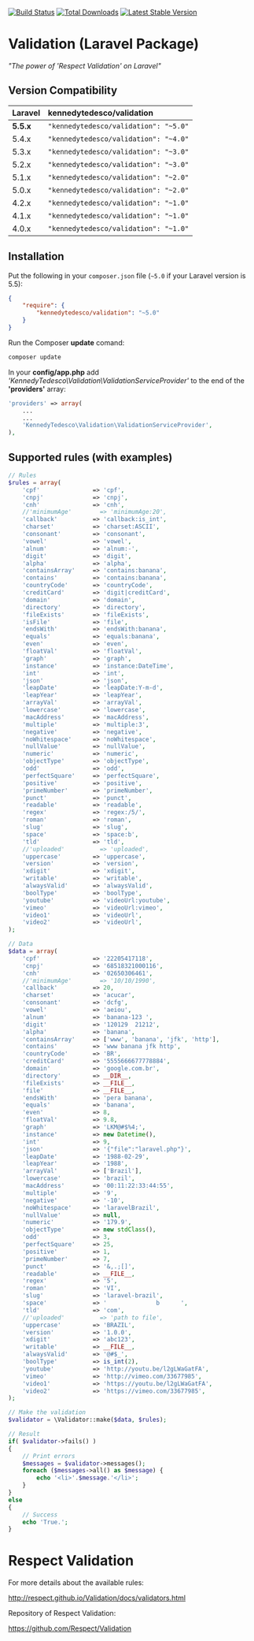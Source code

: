 [![Build Status](https://travis-ci.org/KennedyTedesco/Validation.svg)](https://travis-ci.org/KennedyTedesco/Validation)
[![Total Downloads](https://poser.pugx.org/KennedyTedesco/Validation/downloads.svg)](https://packagist.org/packages/KennedyTedesco/Validation)
[![Latest Stable Version](https://poser.pugx.org/KennedyTedesco/Validation/v/stable.svg)](https://packagist.org/packages/KennedyTedesco/Validation)

Validation (Laravel Package)
==========

*"The power of 'Respect Validation' on Laravel"*

## Version Compatibility

 Laravel  | kennedytedesco/validation
:---------|:----------
 **5.5.x**    | `"kennedytedesco/validation": "~5.0"`
 5.4.x    | `"kennedytedesco/validation": "~4.0"`
 5.3.x    | `"kennedytedesco/validation": "~3.0"`
 5.2.x    | `"kennedytedesco/validation": "~3.0"`
 5.1.x    | `"kennedytedesco/validation": "~2.0"`
 5.0.x    | `"kennedytedesco/validation": "~2.0"`
 4.2.x    | `"kennedytedesco/validation": "~1.0"`
 4.1.x    | `"kennedytedesco/validation": "~1.0"`
 4.0.x    | `"kennedytedesco/validation": "~1.0"`

## Installation

Put the following in your `composer.json` file (`~5.0` if your Laravel version is 5.5):

```json
{
    "require": {
        "kennedytedesco/validation": "~5.0"
    }
}
```

Run the Composer **update** comand:

```php
composer update
```

In your **config/app.php** add *'KennedyTedesco\Validation\ValidationServiceProvider'* to the end of the **'providers'** array:

```php
'providers' => array(
    ...
    ...
    'KennedyTedesco\Validation\ValidationServiceProvider',
),
```

## Supported rules (with examples)

```php
// Rules
$rules = array(
    'cpf'               => 'cpf',
    'cnpj'              => 'cnpj',
    'cnh'               => 'cnh',
    //'minimumAge'        => 'minimumAge:20',
    'callback'          => 'callback:is_int',
    'charset'           => 'charset:ASCII',
    'consonant'         => 'consonant',
    'vowel'             => 'vowel',
    'alnum'             => 'alnum:-',
    'digit'             => 'digit',
    'alpha'             => 'alpha',
    'containsArray'     => 'contains:banana',
    'contains'          => 'contains:banana',
    'countryCode'       => 'countryCode',
    'creditCard'        => 'digit|creditCard',
    'domain'            => 'domain',
    'directory'         => 'directory',
    'fileExists'        => 'fileExists',
    'isFile'            => 'file',
    'endsWith'          => 'endsWith:banana',
    'equals'            => 'equals:banana',
    'even'              => 'even',
    'floatVal'          => 'floatVal',
    'graph'             => 'graph',
    'instance'          => 'instance:DateTime',
    'int'               => 'int',
    'json'              => 'json',
    'leapDate'          => 'leapDate:Y-m-d',
    'leapYear'          => 'leapYear',
    'arrayVal'          => 'arrayVal',
    'lowercase'         => 'lowercase',
    'macAddress'        => 'macAddress',
    'multiple'          => 'multiple:3',
    'negative'          => 'negative',
    'noWhitespace'      => 'noWhitespace',
    'nullValue'         => 'nullValue',
    'numeric'           => 'numeric',
    'objectType'        => 'objectType',
    'odd'               => 'odd',
    'perfectSquare'     => 'perfectSquare',
    'positive'          => 'positive',
    'primeNumber'       => 'primeNumber',
    'punct'             => 'punct',
    'readable'          => 'readable',
    'regex'             => 'regex:/5/',
    'roman'             => 'roman',
    'slug'              => 'slug',
    'space'             => 'space:b',
    'tld'               => 'tld',
    //'uploaded'          => 'uploaded',
    'uppercase'         => 'uppercase',
    'version'           => 'version',
    'xdigit'            => 'xdigit',
    'writable'          => 'writable',
    'alwaysValid'       => 'alwaysValid',
    'boolType'          => 'boolType',
    'youtube'           => 'videoUrl:youtube',
    'vimeo'             => 'videoUrl:vimeo',
    'video1'            => 'videoUrl',
    'video2'            => 'videoUrl',
);

// Data
$data = array(
    'cpf'               => '22205417118',
    'cnpj'              => '68518321000116',
    'cnh'               => '02650306461',
    //'minimumAge'        => '10/10/1990',
    'callback'          => 20,
    'charset'           => 'acucar',
    'consonant'         => 'dcfg',
    'vowel'             => 'aeiou',
    'alnum'             => 'banana-123 ',
    'digit'             => '120129  21212',
    'alpha'             => 'banana',
    'containsArray'     => ['www', 'banana', 'jfk', 'http'],
    'contains'          => 'www banana jfk http',
    'countryCode'       => 'BR',
    'creditCard'        => '5555666677778884',
    'domain'            => 'google.com.br',
    'directory'         => __DIR__,
    'fileExists'        => __FILE__,
    'file'              => __FILE__,
    'endsWith'          => 'pera banana',
    'equals'            => 'banana',
    'even'              => 8,
    'floatVal'          => 9.8,
    'graph'             => 'LKM@#$%4;',
    'instance'          => new Datetime(),
    'int'               => 9,
    'json'              => '{"file":"laravel.php"}',
    'leapDate'          => '1988-02-29',
    'leapYear'          => '1988',
    'arrayVal'          => ['Brazil'],
    'lowercase'         => 'brazil',
    'macAddress'        => '00:11:22:33:44:55',
    'multiple'          => '9',
    'negative'          => '-10',
    'noWhitespace'      => 'laravelBrazil',
    'nullValue'         => null,
    'numeric'           => '179.9',
    'objectType'        => new stdClass(),
    'odd'               => 3,
    'perfectSquare'     => 25,
    'positive'          => 1,
    'primeNumber'       => 7,
    'punct'             => '&,.;[]',
    'readable'          => __FILE__,
    'regex'             => '5',
    'roman'             => 'VI',
    'slug'              => 'laravel-brazil',
    'space'             => '              b      ',
    'tld'               => 'com',
    //'uploaded'          => 'path to file',
    'uppercase'         => 'BRAZIL',
    'version'           => '1.0.0',
    'xdigit'            => 'abc123',
    'writable'          => __FILE__,
    'alwaysValid'       => '@#$_',
    'boolType'          => is_int(2),
    'youtube'           => 'http://youtu.be/l2gLWaGatFA',
    'vimeo'             => 'http://vimeo.com/33677985',
    'video1'            => 'https://youtu.be/l2gLWaGatFA',
    'video2'            => 'https://vimeo.com/33677985',
);

// Make the validation
$validator = \Validator::make($data, $rules);

// Result
if( $validator->fails() )
{
    // Print errors
    $messages = $validator->messages();
    foreach ($messages->all() as $message) {
        echo '<li>'.$message.'</li>';
    }
}
else
{
    // Success
    echo 'True.';
}
```

# Respect Validation

For more details about the available rules:

http://respect.github.io/Validation/docs/validators.html

Repository of Respect Validation:

https://github.com/Respect/Validation
